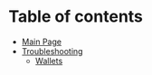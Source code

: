 # Table of contents

* [Main Page](README.md)
* [Troubleshooting](troubleshooting/README.md)
  * [Wallets](troubleshooting/wallets.md)

